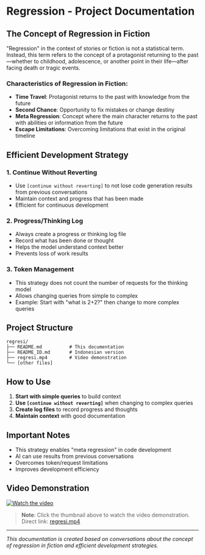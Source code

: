 # Regression - Project Documentation

## The Concept of Regression in Fiction

"Regression" in the context of stories or fiction is not a statistical term. Instead, this term refers to the concept of a protagonist returning to the past—whether to childhood, adolescence, or another point in their life—after facing death or tragic events.

### Characteristics of Regression in Fiction:

- **Time Travel**: Protagonist returns to the past with knowledge from the future
- **Second Chance**: Opportunity to fix mistakes or change destiny
- **Meta Regression**: Concept where the main character returns to the past with abilities or information from the future
- **Escape Limitations**: Overcoming limitations that exist in the original timeline

## Efficient Development Strategy

### 1. Continue Without Reverting

- Use `[continue without reverting]` to not lose code generation results from previous conversations
- Maintain context and progress that has been made
- Efficient for continuous development

### 2. Progress/Thinking Log

- Always create a progress or thinking log file
- Record what has been done or thought
- Helps the model understand context better
- Prevents loss of work results

### 3. Token Management

- This strategy does not count the number of requests for the thinking model
- Allows changing queries from simple to complex
- Example: Start with "what is 2+2?" then change to more complex queries

## Project Structure

```
regresi/
├── README.md          # This documentation
├── README_ID.md       # Indonesian version
├── regresi.mp4        # Video demonstration
└── [other files]
```

## How to Use

1. **Start with simple queries** to build context
2. **Use `[continue without reverting]`** when changing to complex queries
3. **Create log files** to record progress and thoughts
4. **Maintain context** with good documentation

## Important Notes

- This strategy enables "meta regression" in code development
- AI can use results from previous conversations
- Overcomes token/request limitations
- Improves development efficiency

## Video Demonstration

[![Watch the video](https://img.youtube.com/vi/PLACEHOLDER/0.jpg)](https://github.com/fajarkurnia0388/regression_story_concept/regresi.mp4)

> **Note**: Click the thumbnail above to watch the video demonstration.  
> Direct link: [regresi.mp4](regresi.mp4)

---

_This documentation is created based on conversations about the concept of regression in fiction and efficient development strategies._
